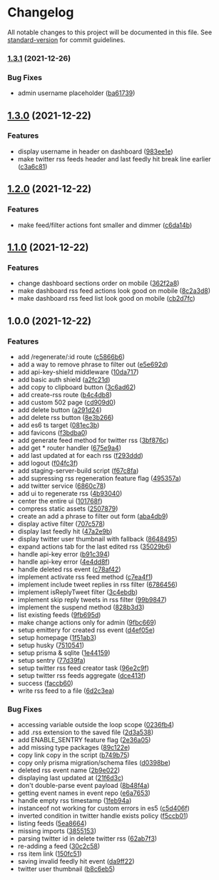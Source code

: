 # Changelog

All notable changes to this project will be documented in this file. See [standard-version](https://github.com/conventional-changelog/standard-version) for commit guidelines.

### [1.3.1](https://github.com/bgord/resorak/compare/v1.3.0...v1.3.1) (2021-12-26)


### Bug Fixes

* admin username placeholder ([ba61739](https://github.com/bgord/resorak/commit/ba61739bd4239e3920701f43b43360df5cafa061))

## [1.3.0](https://github.com/bgord/resorak/compare/v1.2.0...v1.3.0) (2021-12-22)


### Features

* display username in header on dashboard ([983ee1e](https://github.com/bgord/resorak/commit/983ee1e6b84e6e09183f88b155eb016418b130d1))
* make twitter rss feeds header and last feedly hit break line earlier ([c3a6c81](https://github.com/bgord/resorak/commit/c3a6c81d8a8ada39d42dd2a430916dc93e1f1dde))

## [1.2.0](https://github.com/bgord/resorak/compare/v1.1.0...v1.2.0) (2021-12-22)


### Features

* make feed/filter actions font smaller and dimmer ([c6da14b](https://github.com/bgord/resorak/commit/c6da14be18bd88ce5b44576d003ebee45eedd661))

## [1.1.0](https://github.com/bgord/resorak/compare/v1.0.0...v1.1.0) (2021-12-22)


### Features

* change dashboard sections order on mobile ([362f2a8](https://github.com/bgord/resorak/commit/362f2a8692cc1440daa747454a8abcf9da9cc5ed))
* make dashboard rss feed actions look good on mobile ([8c2a3d8](https://github.com/bgord/resorak/commit/8c2a3d87ded7703030a3e56f3aa20b4c8e2b590d))
* make dashboard rss feed list look good on mobile ([cb2d7fc](https://github.com/bgord/resorak/commit/cb2d7fc1830b2dd9a442a860097519ce6f4f14e9))

## 1.0.0 (2021-12-22)


### Features

* add /regenerate/:id route ([c5866b6](https://github.com/bgord/resorak/commit/c5866b66be2c54bc7c32105c49b6cef1c6f09017))
* add a way to remove phrase to filter out ([e5e692d](https://github.com/bgord/resorak/commit/e5e692d13995733d8ea4c1e1775fbdda4b6f8006))
* add api-key-shield middleware ([10da717](https://github.com/bgord/resorak/commit/10da717f685c25c1b4ebafd4cbe9904a3a710ecf))
* add basic auth shield ([a2fc21d](https://github.com/bgord/resorak/commit/a2fc21de4b420e828a96abe794b8173d585f8724))
* add copy to clipboard button ([3c6ad62](https://github.com/bgord/resorak/commit/3c6ad62f8b65f2aac3774eb3db7f0ad54137959b))
* add create-rss route ([b4c4db8](https://github.com/bgord/resorak/commit/b4c4db8fd1f2c1e059edeb0be3ae416f516af813))
* add custom 502 page ([cd909d0](https://github.com/bgord/resorak/commit/cd909d0c65806643631bb4808805980afab44f3b))
* add delete button ([a291d24](https://github.com/bgord/resorak/commit/a291d244fc155830465c7b31b3b4bb570cc08a9b))
* add delete rss button ([8e3b266](https://github.com/bgord/resorak/commit/8e3b2669a214c44772ea14de81962baa1cd386b8))
* add es6 ts target ([081ec3b](https://github.com/bgord/resorak/commit/081ec3bf4b88c689ac0e127882adbf9128ccc219))
* add favicons ([f3bdba0](https://github.com/bgord/resorak/commit/f3bdba0b80ba0c4e923976a14fbe8a5c2d67fa38))
* add generate feed method for twitter rss ([3bf876c](https://github.com/bgord/resorak/commit/3bf876c24d4434a184526403dedef98241f08e7d))
* add get * router handler ([675e9a4](https://github.com/bgord/resorak/commit/675e9a418ffe38fb0a27c77db612d6b01e39490c))
* add last updated at for each rss ([f293ddd](https://github.com/bgord/resorak/commit/f293ddd8e4efafa480f286d6008799ad608865f5))
* add logout ([f04fc3f](https://github.com/bgord/resorak/commit/f04fc3f8ec4c378b5636adff881241bceee3cc21))
* add staging-server-build script ([f67c8fa](https://github.com/bgord/resorak/commit/f67c8fa5e23b5e2efad3ca479331345e1e3670ec))
* add supressing rss regeneration feature flag ([495357a](https://github.com/bgord/resorak/commit/495357af2e41754e9baa0f11d48966274ae7b8d4))
* add twitter service ([6860c78](https://github.com/bgord/resorak/commit/6860c78cf32bfc08b66cb7db9d255d8c5aa96100))
* add ui to regenerate rss ([4b93040](https://github.com/bgord/resorak/commit/4b93040466a0e66a6284b3821f976517572435e3))
* center the entire ui ([101768f](https://github.com/bgord/resorak/commit/101768fddc76a535cf677644bc2bf585abbdeba4))
* compress static assets ([2507879](https://github.com/bgord/resorak/commit/2507879489b831b1c2bffdc9c70f767dccfef1aa))
* create an add a phrase to filter out form ([aba4db9](https://github.com/bgord/resorak/commit/aba4db9e43c609703ca1f358d5fc96db0183a47a))
* display active filter ([707c578](https://github.com/bgord/resorak/commit/707c57852e1900cddfd37b127769e3f019bb69aa))
* display last feedly hit ([47a2e9b](https://github.com/bgord/resorak/commit/47a2e9b57c86a55c3a58d793d86755fd1669da14))
* display twitter user thumbnail with fallback ([8648495](https://github.com/bgord/resorak/commit/8648495134bd707869132958af2939bea4657ce4))
* expand actions tab for the last edited rss ([35029b6](https://github.com/bgord/resorak/commit/35029b6966dcd2322f9f28705a8a62e0ee3e915d))
* handle api-key error ([b91c394](https://github.com/bgord/resorak/commit/b91c3947f3077c72b8e3005294ad32a7b1243ebd))
* handle api-key error ([4e4dd8f](https://github.com/bgord/resorak/commit/4e4dd8f20494c2c269eaa05a4c41761d27347708))
* handle deleted rss event ([c78af42](https://github.com/bgord/resorak/commit/c78af42d2b2cc7fff0de32f91d423cb25022f3fc))
* implement activate rss feed method ([c7ea4f1](https://github.com/bgord/resorak/commit/c7ea4f141b24c2e25b53e3f75ca5b05a4b11c597))
* implement include tweet replies in rss filter ([6786456](https://github.com/bgord/resorak/commit/6786456c2703f8330dd314afccc22a5c66001798))
* implement isReplyTweet filter ([3c4ebdb](https://github.com/bgord/resorak/commit/3c4ebdbf67728faeea528de676ffda6b01668684))
* implement skip reply tweets in rss filter ([99b9847](https://github.com/bgord/resorak/commit/99b984771836560c0635348e0636c099fc0bfb0a))
* implement the suspend method ([828b3d3](https://github.com/bgord/resorak/commit/828b3d3d56215d965aff50fad2c9397a7ffaffee))
* list existing feeds ([9fb695d](https://github.com/bgord/resorak/commit/9fb695d860ff12a95e30d68dd96b250b031d44ab))
* make change actions only for admin ([9fbc669](https://github.com/bgord/resorak/commit/9fbc669428f2a0b7ad2b9019a4c572fe00bd3053))
* setup emittery for created rss event ([d4ef05e](https://github.com/bgord/resorak/commit/d4ef05e96de637e1b6bb539633423fb07828608d))
* setup homepage ([1f51ab3](https://github.com/bgord/resorak/commit/1f51ab3732731bb8e2723db86e0be8e953683c2e))
* setup husky ([7510541](https://github.com/bgord/resorak/commit/7510541e21ba4e6f8fab4c77811484d0d055c2a0))
* setup prisma & sqlite ([1e44159](https://github.com/bgord/resorak/commit/1e44159a8a58a90cf312acbb4a3a7e5c0c50b3ed))
* setup sentry ([77d39fa](https://github.com/bgord/resorak/commit/77d39fa4cd29d0cfea12348730a2c7ddbcaf76e5))
* setup twitter rss feed creator task ([96e2c9f](https://github.com/bgord/resorak/commit/96e2c9fa428fca1240e2f3787fda1ffa96cde153))
* setup twitter rss feeds aggregate ([dce413f](https://github.com/bgord/resorak/commit/dce413fc16c23f151a6dbc6ab6663b84517b01f7))
* success ([faccb60](https://github.com/bgord/resorak/commit/faccb60a74b565b9d4463d17b2a6189e30fc685e))
* write rss feed to a file ([6d2c3ea](https://github.com/bgord/resorak/commit/6d2c3ea40bdc68babbe5694ed46679558c817ba5))


### Bug Fixes

* accessing variable outside the loop scope ([0236fb4](https://github.com/bgord/resorak/commit/0236fb42df97abbb2b74f993d713f713e6e67a45))
* add .rss extension to the saved file ([2d3a538](https://github.com/bgord/resorak/commit/2d3a5387b479c5117f8125eddb4c12b5c13625bc))
* add ENABLE_SENTRY feature flag ([2e36a05](https://github.com/bgord/resorak/commit/2e36a0524f02e30e9cbfbc746ee8b65474abad10))
* add missing type packages ([89c122e](https://github.com/bgord/resorak/commit/89c122edee1cec52c8b11bd0d10d95f95f76ebcd))
* copy link copy in the script ([b749b75](https://github.com/bgord/resorak/commit/b749b759c4bc25d1d9bd72d548a5851508c43457))
* copy only prisma migration/schema files ([d0398be](https://github.com/bgord/resorak/commit/d0398be1c83777dc15c3560a35e5929b152909ac))
* deleted rss event name ([2b9e022](https://github.com/bgord/resorak/commit/2b9e022511c451fb8f893db79108e2c0d9554803))
* displaying last updated at ([21f6d3c](https://github.com/bgord/resorak/commit/21f6d3c8585b146815f9593e33fabc4fa23e487b))
* don't double-parse event payload ([8b48f4a](https://github.com/bgord/resorak/commit/8b48f4a1c9988edfa3c663a897a57f66a7515ae9))
* getting event names in event repo ([e6a7653](https://github.com/bgord/resorak/commit/e6a7653e92ce2c6a19121d37767b970cf63ff8c1))
* handle empty rss timestamp ([1feb94a](https://github.com/bgord/resorak/commit/1feb94a532e35a4f584b29242ab3d403cc524598))
* instanceof not working for custom errors in es5 ([c5d406f](https://github.com/bgord/resorak/commit/c5d406f8cf20caeed26f795383bfe6809d2218d3))
* inverted condition in twitter handle exists policy ([f5ccb01](https://github.com/bgord/resorak/commit/f5ccb01e3ae2ff2917cac7347a7092f371bcb25a))
* listing feeds ([5ea8664](https://github.com/bgord/resorak/commit/5ea8664876cae0d3fae5d47335843a2ca5b48d6e))
* missing imports ([3855153](https://github.com/bgord/resorak/commit/38551531d14eda4949cc97fa5ef55dfb1bda63d5))
* parsing twitter id in delete twitter rss ([62ab7f3](https://github.com/bgord/resorak/commit/62ab7f38d850d54dfe42c97f271d91a87bf5c6e2))
* re-adding a feed ([30c2c58](https://github.com/bgord/resorak/commit/30c2c5875ccb30fdb00abcb9995d1144785c6e3b))
* rss item link ([150fc51](https://github.com/bgord/resorak/commit/150fc51fccbd83af53843045c6317ffc6e0cd755))
* saving invalid feedly hit event ([da9ff22](https://github.com/bgord/resorak/commit/da9ff2253e8c400c4ec3864e8a75bbce6c11b1db))
* twitter user thumbnail ([b8c6eb5](https://github.com/bgord/resorak/commit/b8c6eb549f5b079289ae5052e9c23ae2d62946ba))
